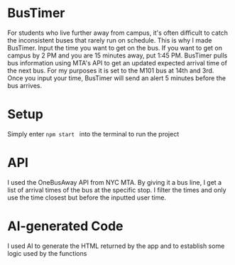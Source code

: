 # BusTimer
For students who live further away from campus, it's often difficult to catch the inconsistent buses that rarely run on schedule. This is why I made BusTimer. Input the time you want to get on the bus. If you want to get on campus by 2 PM and you are 15 minutes away, put 1:45 PM. BusTimer pulls bus information using MTA's API to get an updated expected arrival time of the next bus. For my purposes it is set to the M101 bus at 14th and 3rd. Once you input your time, BusTimer will send an alert 5 minutes before the bus arrives.

# Setup
Simply enter ```npm start ``` into the terminal to run the project

# API
I used the OneBusAway API from NYC MTA. By giving it a bus line, I get a list of arrival times of the bus at the specific stop. I filter the times and only use the time closest but before the inputted user time.

# AI-generated Code
I used AI to generate the HTML returned by the app and to establish some logic used by the functions
